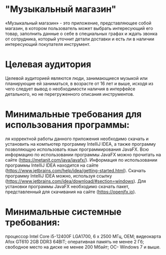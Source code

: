 # "Музыкальный магазин"
«Музыкальный магазин» - это приложение, представляющее собой магазин, в котором пользователь может выбрать интересующий его товар, заполнить данные о себе в специальных графах и ждать звонка от сотрудника, который уточнит детали доставки и есть ли в наличии интересующий покупателя инструмент.
# Целевая аудитория
Целевой аудиторией являются люди, занимающиеся музыкой или планирующие ей заниматься, в возрасте от 16 лет и выше, исходя из чего следует вывод о необходимости наличия в интерфейсе детального, но не перегруженного описания инструментов.
# Минимальные требования для использования программы:
ля корректной работы данного приложения необходимо скачать и установить на компьютер программу IntelliJ IDEA, а также программу позволяющую использовать язык программирования JavaFX. Всю информацию по использовании программы JavaFX можно прочитать на сайте (https://metanit.com/java/javafx/). Информация по использовании программы IntelliJ IDEA находится на сайте (https://www.jetbrains.com/help/idea/getting-started.html). Скачать программу IntelliJ IDEA можно, используя ссылку (https://www.jetbrains.com/idea/download/#section=windows). Для установки программы JavaFX необходимо скачать пакет, представленный для скачивания на сайте (https://openjfx.io).
# Минимальные системные требования:
процессор Intel Core i5-12400F LGA1700, 6 x 2500 МГц, OEM;
видеокарта Afox GT610 2GB DDR3 64BIT;
оперативная память не менее 2 Гб;
свободное место на диске не менее 200 Мбайт;
ОС- Windows 7 и выше.
